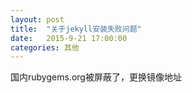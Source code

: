 ```yaml
---
layout: post
title:  "关于jekyll安装失败问题"
date:   2015-9-21 17:00:00
categories: 其他
---
```


国内rubygems.org被屏蔽了，更换镜像地址

